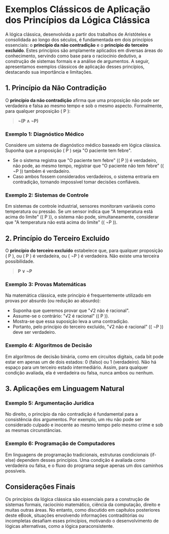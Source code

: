 
# Exemplos Clássicos de Aplicação dos Princípios da Lógica Clássica

A lógica clássica, desenvolvida a partir dos trabalhos de Aristóteles e consolidada ao longo dos séculos, é fundamentada em dois princípios essenciais: o **princípio da não contradição** e o **princípio do terceiro excluído**. Estes princípios são amplamente aplicados em diversas áreas do conhecimento, servindo como base para o raciocínio dedutivo, a construção de sistemas formais e a análise de argumentos. A seguir, apresentamos exemplos clássicos de aplicação desses princípios, destacando sua importância e limitações.



## 1. Princípio da Não Contradição

O **princípio da não contradição** afirma que uma proposição não pode ser verdadeira e falsa ao mesmo tempo e sob o mesmo aspecto. Formalmente, para qualquer proposição \( P \):

> **¬(P ∧ ¬P)**

### Exemplo 1: Diagnóstico Médico

Considere um sistema de diagnóstico médico baseado em lógica clássica. Suponha que a proposição \( P \) seja "O paciente tem febre".

- Se o sistema registra que "O paciente tem febre" (\( P \)) é verdadeiro, não pode, ao mesmo tempo, registrar que "O paciente não tem febre" (\( ¬P \)) também é verdadeiro.
- Caso ambos fossem considerados verdadeiros, o sistema entraria em contradição, tornando impossível tomar decisões confiáveis.

### Exemplo 2: Sistemas de Controle

Em sistemas de controle industrial, sensores monitoram variáveis como temperatura ou pressão. Se um sensor indica que "A temperatura está acima do limite" (\( P \)), o sistema não pode, simultaneamente, considerar que "A temperatura não está acima do limite" (\( ¬P \)).



## 2. Princípio do Terceiro Excluído

O **princípio do terceiro excluído** estabelece que, para qualquer proposição \( P \), ou \( P \) é verdadeira, ou \( ¬P \) é verdadeira. Não existe uma terceira possibilidade.

> **P ∨ ¬P**

### Exemplo 3: Provas Matemáticas

Na matemática clássica, este princípio é frequentemente utilizado em provas por absurdo (ou redução ao absurdo):

- Suponha que queremos provar que "√2 não é racional".
- Assume-se o contrário: "√2 é racional" (\( P \)).
- Mostra-se que essa suposição leva a uma contradição.
- Portanto, pelo princípio do terceiro excluído, "√2 não é racional" (\( ¬P \)) deve ser verdadeiro.

### Exemplo 4: Algoritmos de Decisão

Em algoritmos de decisão binária, como em circuitos digitais, cada bit pode estar em apenas um de dois estados: 0 (falso) ou 1 (verdadeiro). Não há espaço para um terceiro estado intermediário. Assim, para qualquer condição avaliada, ela é verdadeira ou falsa, nunca ambos ou nenhum.



## 3. Aplicações em Linguagem Natural

### Exemplo 5: Argumentação Jurídica

No direito, o princípio da não contradição é fundamental para a consistência dos argumentos. Por exemplo, um réu não pode ser considerado culpado e inocente ao mesmo tempo pelo mesmo crime e sob as mesmas circunstâncias.

### Exemplo 6: Programação de Computadores

Em linguagens de programação tradicionais, estruturas condicionais (if-else) dependem desses princípios. Uma condição é avaliada como verdadeira ou falsa, e o fluxo do programa segue apenas um dos caminhos possíveis.



## Considerações Finais

Os princípios da lógica clássica são essenciais para a construção de sistemas formais, raciocínio matemático, ciência da computação, direito e muitas outras áreas. No entanto, como discutido em capítulos posteriores deste eBook, situações envolvendo informações contraditórias ou incompletas desafiam esses princípios, motivando o desenvolvimento de lógicas alternativas, como a lógica paraconsistente.


